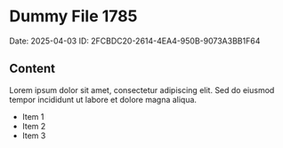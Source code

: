 # Dummy File 1785

Date: 2025-04-03
ID: 2FCBDC20-2614-4EA4-950B-9073A3BB1F64

## Content

Lorem ipsum dolor sit amet, consectetur adipiscing elit.
Sed do eiusmod tempor incididunt ut labore et dolore magna aliqua.

* Item 1
* Item 2
* Item 3

